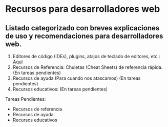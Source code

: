 # Recursos para desarrolladores web

## Listado categorizado con breves explicaciones de uso y recomendaciones para desarrolladores web.

1. Editores de código (IDEs), plugins, atajos de teclado de editores, etc.: [Aquí](./editores-de-codigo/editores-de-codigo.md)
2. Recursos de Referencia: Chuletas (Cheat Sheets) de referencia rápida. (En tareas pendientes)
3. Recursos de ayuda (Para cuando nos atascamos) (En tareas pendientes)
4. Recursos educativos: (En tareas pendientes)

Tareas Pendientes:

- Recursos de referencia
- Recursos de ayuda
- Recursos educativos
